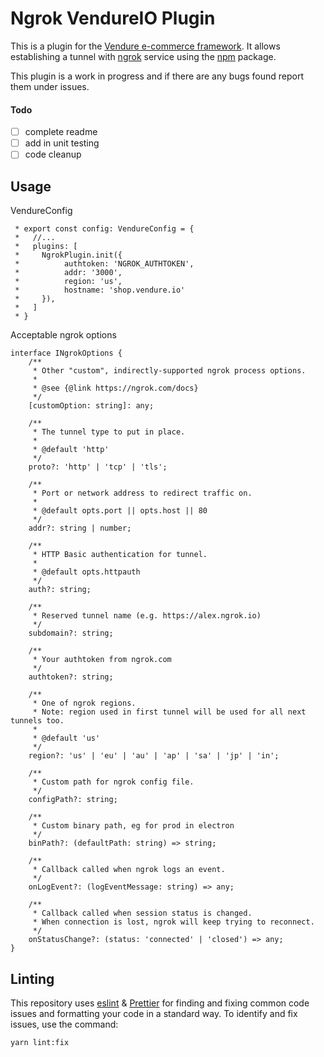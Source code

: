 # Ngrok VendureIO Plugin

This is a plugin for the [Vendure e-commerce framework](https://www.vendure.io/). It allows establishing a tunnel with [ngrok](https://ngrok.com) service using the [npm]((https://www.npmjs.com/package/ngrok)) package.   

This plugin is a work in progress and if there are any bugs found report them under issues.

#### Todo
- [ ] complete readme
- [ ] add in unit testing
- [ ] code cleanup

## Usage

VendureConfig
```
 * export const config: VendureConfig = {
 *   //...
 *   plugins: [
 *     NgrokPlugin.init({
 *          authtoken: 'NGROK_AUTHTOKEN',
 *          addr: '3000',
 *          region: 'us',
 *          hostname: 'shop.vendure.io'
 *     }),
 *   ]
 * }
```

Acceptable ngrok options
```
interface INgrokOptions {
    /**
     * Other "custom", indirectly-supported ngrok process options.
     *
     * @see {@link https://ngrok.com/docs}
     */
    [customOption: string]: any;

    /**
     * The tunnel type to put in place.
     *
     * @default 'http'
     */
    proto?: 'http' | 'tcp' | 'tls';

    /**
     * Port or network address to redirect traffic on.
     *
     * @default opts.port || opts.host || 80
     */
    addr?: string | number;

    /**
     * HTTP Basic authentication for tunnel.
     *
     * @default opts.httpauth
     */
    auth?: string;

    /**
     * Reserved tunnel name (e.g. https://alex.ngrok.io)
     */
    subdomain?: string;

    /**
     * Your authtoken from ngrok.com
     */
    authtoken?: string;

    /**
     * One of ngrok regions.
     * Note: region used in first tunnel will be used for all next tunnels too.
     *
     * @default 'us'
     */
    region?: 'us' | 'eu' | 'au' | 'ap' | 'sa' | 'jp' | 'in';

    /**
     * Custom path for ngrok config file.
     */
    configPath?: string;

    /**
     * Custom binary path, eg for prod in electron
     */
    binPath?: (defaultPath: string) => string;

    /**
     * Callback called when ngrok logs an event.
     */
    onLogEvent?: (logEventMessage: string) => any;

    /**
     * Callback called when session status is changed.
     * When connection is lost, ngrok will keep trying to reconnect.
     */
    onStatusChange?: (status: 'connected' | 'closed') => any;
}
```

## Linting

This repository uses [eslint](https://eslint.org/) & [Prettier](https://prettier.io/) for finding and fixing common code issues and formatting your code in a standard way. To identify and fix issues, use the command:

```bash
yarn lint:fix
```

